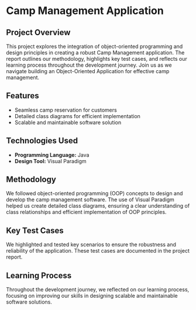 # Camp Management Application
## Project Overview
This project explores the integration of object-oriented programming and design principles in creating a robust Camp Management application. The report outlines our methodology, highlights key test cases, and reflects our learning process throughout the development journey. Join us as we navigate building an Object-Oriented Application for effective camp management.

## Features
- Seamless camp reservation for customers
- Detailed class diagrams for efficient implementation
- Scalable and maintainable software solution

## Technologies Used
- **Programming Language:** Java
- **Design Tool:** Visual Paradigm

## Methodology
We followed object-oriented programming (OOP) concepts to design and develop the camp management software. The use of Visual Paradigm helped us create detailed class diagrams, ensuring a clear understanding of class relationships and efficient implementation of OOP principles.

## Key Test Cases
We highlighted and tested key scenarios to ensure the robustness and reliability of the application. These test cases are documented in the project report.

## Learning Process
Throughout the development journey, we reflected on our learning process, focusing on improving our skills in designing scalable and maintainable software solutions.
